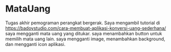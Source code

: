 # MataUang
Tugas akhir pemograman perangkat bergerak.
Saya mengambil tutorial di https://badoystudio.com/cara-membuat-aplikasi-konversi-uang-sederhana/
saya mengganti mata uang yang ditukar.
saya menambahkan button untuk memilih mata uang lain.
saya mengganti image, menambahkan background, dan mengganti icon aplikasi.
